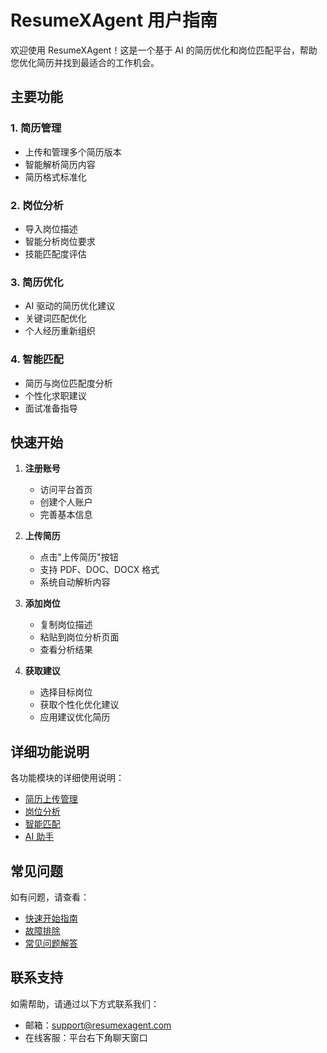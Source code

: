 # ResumeXAgent 用户指南

欢迎使用 ResumeXAgent！这是一个基于 AI 的简历优化和岗位匹配平台，帮助您优化简历并找到最适合的工作机会。

## 主要功能

### 1. 简历管理

- 上传和管理多个简历版本
- 智能解析简历内容
- 简历格式标准化

### 2. 岗位分析

- 导入岗位描述
- 智能分析岗位要求
- 技能匹配度评估

### 3. 简历优化

- AI 驱动的简历优化建议
- 关键词匹配优化
- 个人经历重新组织

### 4. 智能匹配

- 简历与岗位匹配度分析
- 个性化求职建议
- 面试准备指导

## 快速开始

1. **注册账号**

   - 访问平台首页
   - 创建个人账户
   - 完善基本信息

2. **上传简历**

   - 点击"上传简历"按钮
   - 支持 PDF、DOC、DOCX 格式
   - 系统自动解析内容

3. **添加岗位**

   - 复制岗位描述
   - 粘贴到岗位分析页面
   - 查看分析结果

4. **获取建议**
   - 选择目标岗位
   - 获取个性化优化建议
   - 应用建议优化简历

## 详细功能说明

各功能模块的详细使用说明：

- [简历上传管理](./features/resume-upload.md)
- [岗位分析](./features/job-analysis.md)
- [智能匹配](./features/matching.md)
- [AI 助手](./features/ai-assistant.md)

## 常见问题

如有问题，请查看：

- [快速开始指南](./quick-start.md)
- [故障排除](./troubleshooting.md)
- [常见问题解答](./faq.md)

## 联系支持

如需帮助，请通过以下方式联系我们：

- 邮箱：support@resumexagent.com
- 在线客服：平台右下角聊天窗口
